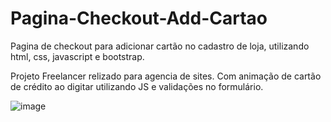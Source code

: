 # Pagina-Checkout-Add-Cartao
Pagina de checkout para adicionar cartão no cadastro de loja, utilizando html, css, javascript e bootstrap. 

Projeto Freelancer relizado para agencia de sites. Com animação de cartão de crédito ao digitar utilizando JS e validações no formulário.

![image](https://user-images.githubusercontent.com/47156304/211422821-803aa699-b30f-48ae-b02f-b00b226337f2.png)

